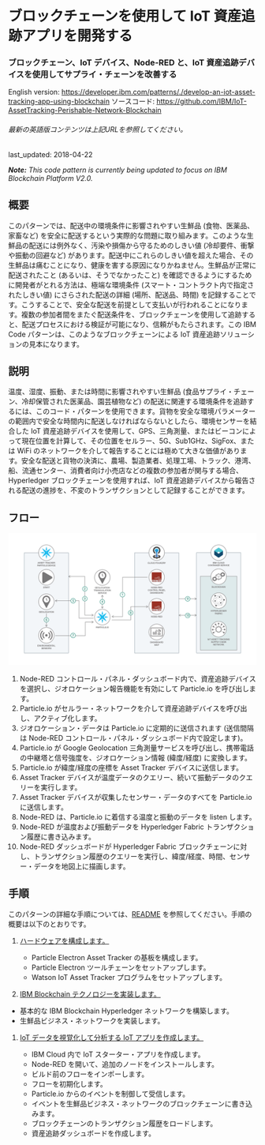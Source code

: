 # ブロックチェーンを使用して IoT 資産追跡アプリを開発する

### ブロックチェーン、IoT デバイス、Node-RED と、IoT 資産追跡デバイスを使用してサプライ・チェーンを改善する

English version: https://developer.ibm.com/patterns/./develop-an-iot-asset-tracking-app-using-blockchain
  ソースコード: https://github.com/IBM/IoT-AssetTracking-Perishable-Network-Blockchain

###### 最新の英語版コンテンツは上記URLを参照してください。
last_updated: 2018-04-22

 
_**Note:** This code pattern is currently being updated to focus on IBM Blockchain Platform V2.0._

## 概要

このパターンでは、配送中の環境条件に影響されやすい生鮮品 (食物、医薬品、家畜など) を安全に配送するという実際的な問題に取り組みます。このような生鮮品の配送には例外なく、汚染や損傷から守るためのしきい値 (冷却要件、衝撃や振動の回避など) があります。配送中にこれらのしきい値を超えた場合、その生鮮品は痛むことになり、健康を害する原因になりかねません。生鮮品が正常に配送されたこと (あるいは、そうでなかったこと) を確認できるようにするために開発者がとれる方法は、極端な環境条件 (スマート・コントラクト内で指定されたしきい値) にさらされた配送の詳細 (場所、配送品、時間) を記録することです。こうすることで、安全な配送を前提として支払いが行われることになります。複数の参加者間をまたぐ配送条件を、ブロックチェーンを使用して追跡すると、配送プロセスにおける検証が可能になり、信頼がもたらされます。この IBM Code パターンは、このようなブロックチェーンによる IoT 資産追跡ソリューションの見本になります。

## 説明

温度、湿度、振動、または時間に影響されやすい生鮮品 (食品サプライ・チェーン、冷却保管された医薬品、園芸植物など) の配送に関連する環境条件を追跡するには、このコード・パターンを使用できます。貨物を安全な環境パラメーターの範囲内で安全な時間内に配送しなければならないとしたら、環境センサーを結合した IoT 資産追跡デバイスを使用して、GPS、三角測量、またはビーコンによって現在位置を計算して、その位置をセルラー、5G、Sub1GHz、SigFox、または WiFi のネットワークを介して報告することには極めて大きな価値があります。安全な配送と貨物の決済に、農場、製造業者、処理工場、トラック、港湾、船、流通センター、消費者向け小売店などの複数の参加者が関与する場合、Hyperledger ブロックチェーンを使用すれば、IoT 資産追跡デバイスから報告される配送の進捗を、不変のトランザクションとして記録することができます。

## フロー

![フロー](./images/asset-tracking-archdiagram.png)

1. Node-RED コントロール・パネル・ダッシュボード内で、資産追跡デバイスを選択し、ジオロケーション報告機能を有効にして Particle.io を呼び出します。
1. Particle.io がセルラー・ネットワークを介して資産追跡デバイスを呼び出し、アクティブ化します。
1. ジオロケーション・データは Particle.io に定期的に送信されます (送信間隔は Node-RED コントロール・パネル・ダッシュボード内で設定します)。
1. Particle.io が Google Geolocation 三角測量サービスを呼び出し、携帯電話の中継塔と信号強度を、ジオロケーション情報 (緯度/経度) に変換します。
1. Particle.io が緯度/経度の座標を Asset Tracker デバイスに送信します。
1. Asset Tracker デバイスが温度データのクエリー、続いて振動データのクエリーを実行します。
1. Asset Tracker デバイスが収集したセンサー・データのすべてを Particle.io に送信します。
1. Node-RED は、Particle.io に着信する温度と振動のデータを listen します。
1. Node-RED が温度および振動データを Hyperledger Fabric トランザクション履歴に書き込みます。
1. Node-RED ダッシュボードが Hyperledger Fabric ブロックチェーンに対し、トランザクション履歴のクエリーを実行し、緯度/経度、時間、センサー・データを地図上に描画します。

## 手順

このパターンの詳細な手順については、[README](https://github.com/IBM/IoT-AssetTracking-Perishable-Network-Blockchain/blob/master/README.md) を参照してください。手順の概要は以下のとおりです。

1. [ハードウェアを構成します。](https://github.com/IBM/IoT-AssetTracking-Perishable-Network-Blockchain/blob/master/ParticleElectron/README.md)

   * Particle Electron Asset Tracker の基板を構成します。
   * Particle Electron ツールチェーンをセットアップします。
   * Watson IoT Asset Tracker プログラムをセットアップします。

1. [IBM Blockchain テクノロジーを実装します。](https://github.com/IBM/IoT-AssetTracking-Perishable-Network-Blockchain/blob/master/Blockchain/README.md)

 * 基本的な IBM Blockchain Hyperledger ネットワークを構築します。
 * 生鮮品ビジネス・ネットワークを実装します。

1. [IoT データを視覚化して分析する IoT アプリを作成します。](https://github.com/IBM/IoT-AssetTracking-Perishable-Network-Blockchain/blob/master/Node-RED/README.md)

   * IBM Cloud 内で IoT スターター・アプリを作成します。
   * Node-RED を開いて、追加のノードをインストールします。
   * ビルド前のフローをインポーします。
   * フローを初期化します。
   * Particle.io からのイベントを制御して受信します。
   * イベントを生鮮品ビジネス・ネットワークのブロックチェーンに書き込みます。
   * ブロックチェーンのトランザクション履歴をロードします。
   * 資産追跡ダッシュボードを作成します。
